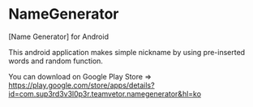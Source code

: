 # NameGenerator
[Name Generator] for Android

This android application makes simple nickname by using pre-inserted words and random function.

You can download on Google Play Store => https://play.google.com/store/apps/details?id=com.sup3rd3v3l0p3r.teamvetor.namegenerator&hl=ko
